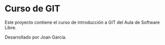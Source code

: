 # Curso de GIT

Este proyecto contiene el curso de introducción a GIT del Aula de Software Libre.

Desarrollado por Joan García.
